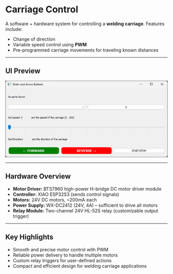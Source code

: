 # Carriage Control

A software + hardware system for controlling a **welding carriage**.
Features include:

* Change of direction
* Variable speed control using **PWM**
* Pre-programmed carriage movements for traveling known distances

---

## UI Preview

![Carriage Control UI](https://github.com/curi0sity722/carriage-control-/blob/main/carriage_control_UI.png?raw=true)

---

## Hardware Overview

* **Motor Driver:** BTS7960 high-power H-bridge DC motor driver module
* **Controller:** XIAO ESP32S3 (sends control signals)
* **Motors:** 24V DC motors, \~200mA each
* **Power Supply:** WX-DC2412 (24V, 4A) – sufficient to drive all motors
* **Relay Module:** Two-channel 24V HL-52S relay (customizable output trigger)

---

## Key Highlights

* Smooth and precise motor control with PWM
* Reliable power delivery to handle multiple motors
* Custom relay triggers for user-defined actions
* Compact and efficient design for welding carriage applications
